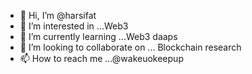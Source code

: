 - 👋 Hi, I’m @harsifat
- 👀 I’m interested in ...Web3
- 🌱 I’m currently learning ...Web3 daaps
- 💞️ I’m looking to collaborate on ... Blockchain research 
- 📫 How to reach me ...@wakeuokeepup

<!---
harsifat/harsifat is a ✨ special ✨ repository because its `README.md` (this file) appears on your GitHub profile.
You can click the Preview link to take a look at your changes.
--->

